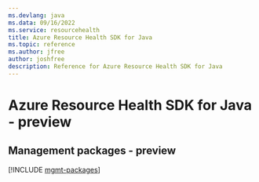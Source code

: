 ```yaml
---
ms.devlang: java
ms.data: 09/16/2022
ms.service: resourcehealth
title: Azure Resource Health SDK for Java
ms.topic: reference
ms.author: jfree
author: joshfree
description: Reference for Azure Resource Health SDK for Java
---
```

# Azure Resource Health SDK for Java - preview

## Management packages - preview
[!INCLUDE [mgmt-packages](resource-health-mgmt-index.md)]